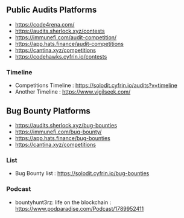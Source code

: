 ## Public Audits Platforms
- https://code4rena.com/
- https://audits.sherlock.xyz/contests
- https://immunefi.com/audit-competition/
- https://app.hats.finance/audit-competitions
- https://cantina.xyz/competitions
- https://codehawks.cyfrin.io/contests

### Timeline 
- Competitions Timeline : https://solodit.cyfrin.io/audits?v=timeline
- Another Timeline : https://www.vigilseek.com/

## Bug Bounty Platforms
- https://audits.sherlock.xyz/bug-bounties
- https://immunefi.com/bug-bounty/
- https://app.hats.finance/bug-bounties
- https://cantina.xyz/competitions

### List
- Bug Bounty list : https://solodit.cyfrin.io/bug-bounties

### Podcast
- bountyhunt3rz: life on the blockchain : https://www.podparadise.com/Podcast/1789952411